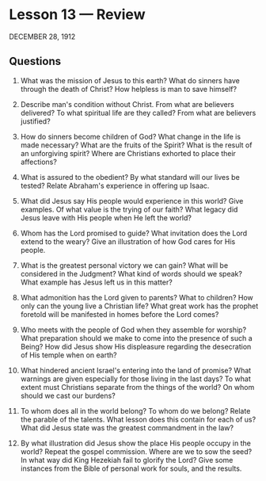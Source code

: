 # Lesson 13 — Review
DECEMBER 28, 1912

## Questions

1. What was the mission of Jesus to this earth? What do sinners have through the death of Christ? How helpless is man to save himself?

2. Describe man's condition without Christ. From what are believers delivered? To what spiritual life are they called? From what are believers justified?

3. How do sinners become children of God? What change in the life is made necessary? What are the fruits of the Spirit? What is the result of an unforgiving spirit? Where are Christians exhorted to place their affections?

4. What is assured to the obedient? By what standard will our lives be tested? Relate Abraham's experience in offering up Isaac.

5. What did Jesus say His people would experience in this world? Give examples. Of what value is the trying of our faith? What legacy did Jesus leave with His people when He left the world?

6. Whom has the Lord promised to guide? What invitation does the Lord extend to the weary? Give an illustration of how God cares for His people.

7. What is the greatest personal victory we can gain? What will be considered in the Judgment? What kind of words should we speak? What example has Jesus left us in this matter?

8. What admonition has the Lord given to parents? What to children? How only can the young live a Christian life? What great work has the prophet foretold will be manifested in homes before the Lord comes?

9. Who meets with the people of God when they assemble for worship? What preparation should we make to come into the presence of such a Being? How did Jesus show His displeasure regarding the desecration of His temple when on earth?

10. What hindered ancient Israel's entering into the land of promise? What warnings are given especially for those living in the last days? To what extent must Christians separate from the things of the world? On whom should we cast our burdens?

11. To whom does all in the world belong? To whom do we belong? Relate the parable of the talents. What lesson does this contain for each of us? What did Jesus state was the greatest commandment in the law?

12. By what illustration did Jesus show the place His people occupy in the world? Repeat the gospel commission. Where are we to sow the seed? In what way did King Hezekiah fail to glorify the Lord? Give some instances from the Bible of personal work for souls, and the results.